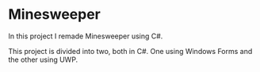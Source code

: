 # Minesweeper
In this project I remade Minesweeper using C#.

This project is divided into two, both in C#. One using Windows Forms and the other using UWP.
